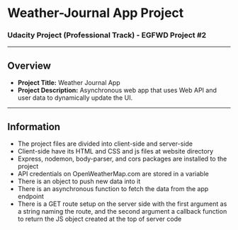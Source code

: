 # Weather-Journal App Project

### Udacity Project (Professional Track) - EGFWD Project #2

---

## Overview

- **Project Title:** Weather Journal App
- **Project Description:** Asynchronous web app that uses Web API and user data to dynamically update the UI.

---

## Information

- The project files are divided into client-side and server-side
- Client-side have its HTML and CSS and js files at website directory
- Express, nodemon, body-parser, and cors packages are installed to the project
- API credentials on OpenWeatherMap.com are stored in a variable
- There is an object to push new data into it
- There is an asynchronous function to fetch the data from the app endpoint
- There is a GET route setup on the server side with the first argument as a string naming the route, and the second argument a callback function to return the JS object created at the top of server code